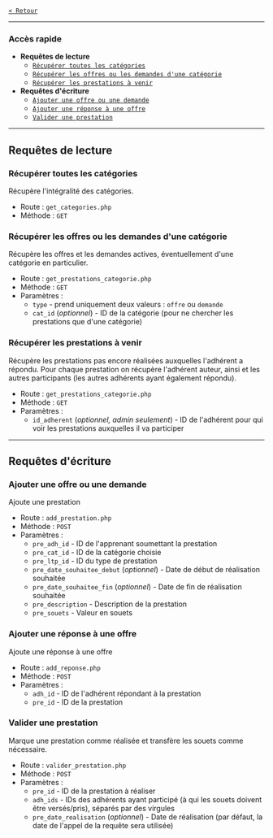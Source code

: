 [`< Retour`](../../README.md#sommaire_requetes)
___
### Accès rapide
* **Requêtes de lecture**
	* [`Récupérer toutes les catégories`](#récupérer-toutes-les-catégories)
	* [`Récupérer les offres ou les demandes d'une catégorie`](#récupérer-les-offres-ou-les-demandes-d'une-catégorie)
	* [`Récupérer les prestations à venir`](#récupérer-les-prestations-à-venir)
* **Requêtes d'écriture**
	* [`Ajouter une offre ou une demande`](#ajouter-une-offre-ou-une-demande)
	* [`Ajouter une réponse à une offre`](#ajouter-une-réponse-à-une-offre)
	* [`Valider une prestation`](#valider-une-prestation)
___

## Requêtes de lecture



### Récupérer toutes les catégories
Récupère l'intégralité des catégories.
* Route : `get_categories.php` 
* Méthode : `GET`


### Récupérer les offres ou les demandes d'une catégorie
Récupère les offres et les demandes actives, éventuellement d'une catégorie en particulier.
* Route : `get_prestations_categorie.php` 
* Méthode : `GET`
* Paramètres :
	* `type` - prend uniquement deux valeurs : `offre` ou `demande`
	* `cat_id` (*optionnel*) - ID de la catégorie (pour ne chercher les prestations que d'une catégorie)


### Récupérer les prestations à venir
Récupère les prestations pas encore réalisées auxquelles l'adhérent a répondu.
Pour chaque prestation on récupère l'adhérent auteur, ainsi et les autres participants (les autres adhérents ayant également répondu).

* Route : `get_prestations_categorie.php` 
* Méthode : `GET`
* Paramètres :
	* `id_adherent` (*optionnel, admin seulement*) - ID de l'adhérent pour qui voir les prestations auxquelles il va participer







______________________






## Requêtes d'écriture


### Ajouter une offre ou une demande
Ajoute une prestation
* Route : `add_prestation.php`
* Méthode : `POST`
* Paramètres :
	* `pre_adh_id` - ID de l'apprenant soumettant la prestation
	* `pre_cat_id` - ID de la catégorie choisie
	* `pre_ltp_id` - ID du type de prestation
	* `pre_date_souhaitee_debut` (*optionnel*) - Date de début de réalisation souhaitée
	* `pre_date_souhaitee_fin` (*optionnel*) - Date de fin de réalisation souhaitée
	* `pre_description` - Description de la prestation
	* `pre_souets` - Valeur en souets


### Ajouter une réponse à une offre
Ajoute une réponse à une offre
* Route : `add_reponse.php`
* Méthode : `POST`
* Paramètres :
	* `adh_id` - ID de l'adhérent répondant à la prestation
	* `pre_id` - ID de la prestation


### Valider une prestation
Marque une prestation comme réalisée et transfère les souets comme nécessaire.
* Route : `valider_prestation.php`
* Méthode : `POST`
* Paramètres :
	* `pre_id` - ID de la prestation à réaliser
	* `adh_ids` - IDs des adhérents ayant participé (à qui les souets doivent être versés/pris), séparés par des virgules
	* `pre_date_realisation` (*optionnel*) - Date de réalisation (par défaut, la date de l'appel de la requête sera utilisée)